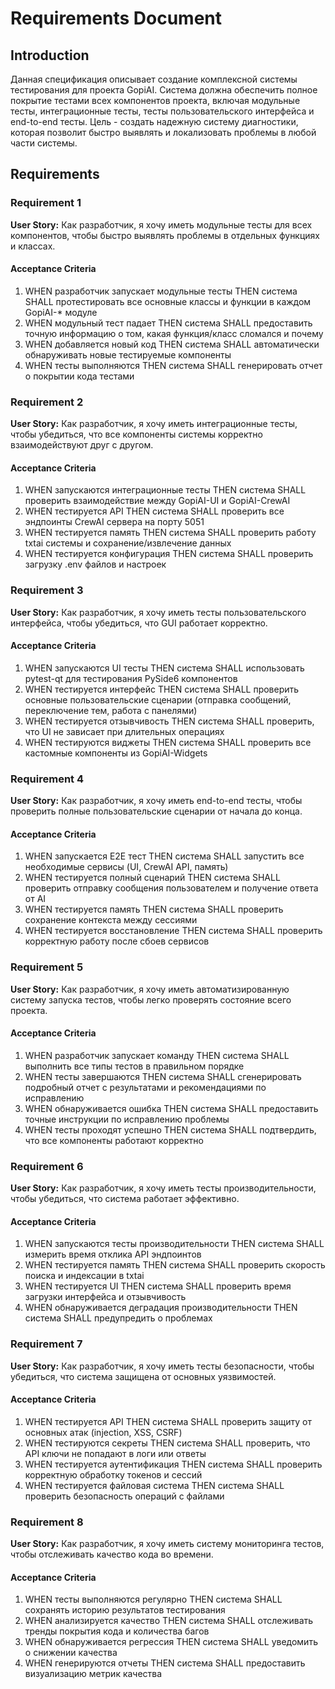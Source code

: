 # Requirements Document

## Introduction

Данная спецификация описывает создание комплексной системы тестирования для проекта GopiAI. Система должна обеспечить полное покрытие тестами всех компонентов проекта, включая модульные тесты, интеграционные тесты, тесты пользовательского интерфейса и end-to-end тесты. Цель - создать надежную систему диагностики, которая позволит быстро выявлять и локализовать проблемы в любой части системы.

## Requirements

### Requirement 1

**User Story:** Как разработчик, я хочу иметь модульные тесты для всех компонентов, чтобы быстро выявлять проблемы в отдельных функциях и классах.

#### Acceptance Criteria

1. WHEN разработчик запускает модульные тесты THEN система SHALL протестировать все основные классы и функции в каждом GopiAI-* модуле
2. WHEN модульный тест падает THEN система SHALL предоставить точную информацию о том, какая функция/класс сломался и почему
3. WHEN добавляется новый код THEN система SHALL автоматически обнаруживать новые тестируемые компоненты
4. WHEN тесты выполняются THEN система SHALL генерировать отчет о покрытии кода тестами

### Requirement 2

**User Story:** Как разработчик, я хочу иметь интеграционные тесты, чтобы убедиться, что все компоненты системы корректно взаимодействуют друг с другом.

#### Acceptance Criteria

1. WHEN запускаются интеграционные тесты THEN система SHALL проверить взаимодействие между GopiAI-UI и GopiAI-CrewAI
2. WHEN тестируется API THEN система SHALL проверить все эндпоинты CrewAI сервера на порту 5051
3. WHEN тестируется память THEN система SHALL проверить работу txtai системы и сохранение/извлечение данных
4. WHEN тестируется конфигурация THEN система SHALL проверить загрузку .env файлов и настроек

### Requirement 3

**User Story:** Как разработчик, я хочу иметь тесты пользовательского интерфейса, чтобы убедиться, что GUI работает корректно.

#### Acceptance Criteria

1. WHEN запускаются UI тесты THEN система SHALL использовать pytest-qt для тестирования PySide6 компонентов
2. WHEN тестируется интерфейс THEN система SHALL проверить основные пользовательские сценарии (отправка сообщений, переключение тем, работа с панелями)
3. WHEN тестируется отзывчивость THEN система SHALL проверить, что UI не зависает при длительных операциях
4. WHEN тестируются виджеты THEN система SHALL проверить все кастомные компоненты из GopiAI-Widgets

### Requirement 4

**User Story:** Как разработчик, я хочу иметь end-to-end тесты, чтобы проверить полные пользовательские сценарии от начала до конца.

#### Acceptance Criteria

1. WHEN запускается E2E тест THEN система SHALL запустить все необходимые сервисы (UI, CrewAI API, память)
2. WHEN тестируется полный сценарий THEN система SHALL проверить отправку сообщения пользователем и получение ответа от AI
3. WHEN тестируется память THEN система SHALL проверить сохранение контекста между сессиями
4. WHEN тестируется восстановление THEN система SHALL проверить корректную работу после сбоев сервисов

### Requirement 5

**User Story:** Как разработчик, я хочу иметь автоматизированную систему запуска тестов, чтобы легко проверять состояние всего проекта.

#### Acceptance Criteria

1. WHEN разработчик запускает команду THEN система SHALL выполнить все типы тестов в правильном порядке
2. WHEN тесты завершаются THEN система SHALL сгенерировать подробный отчет с результатами и рекомендациями по исправлению
3. WHEN обнаруживается ошибка THEN система SHALL предоставить точные инструкции по исправлению проблемы
4. WHEN тесты проходят успешно THEN система SHALL подтвердить, что все компоненты работают корректно

### Requirement 6

**User Story:** Как разработчик, я хочу иметь тесты производительности, чтобы убедиться, что система работает эффективно.

#### Acceptance Criteria

1. WHEN запускаются тесты производительности THEN система SHALL измерить время отклика API эндпоинтов
2. WHEN тестируется память THEN система SHALL проверить скорость поиска и индексации в txtai
3. WHEN тестируется UI THEN система SHALL проверить время загрузки интерфейса и отзывчивость
4. WHEN обнаруживается деградация производительности THEN система SHALL предупредить о проблемах

### Requirement 7

**User Story:** Как разработчик, я хочу иметь тесты безопасности, чтобы убедиться, что система защищена от основных уязвимостей.

#### Acceptance Criteria

1. WHEN тестируется API THEN система SHALL проверить защиту от основных атак (injection, XSS, CSRF)
2. WHEN тестируются секреты THEN система SHALL проверить, что API ключи не попадают в логи или ответы
3. WHEN тестируется аутентификация THEN система SHALL проверить корректную обработку токенов и сессий
4. WHEN тестируется файловая система THEN система SHALL проверить безопасность операций с файлами

### Requirement 8

**User Story:** Как разработчик, я хочу иметь систему мониторинга тестов, чтобы отслеживать качество кода во времени.

#### Acceptance Criteria

1. WHEN тесты выполняются регулярно THEN система SHALL сохранять историю результатов тестирования
2. WHEN анализируется качество THEN система SHALL отслеживать тренды покрытия кода и количества багов
3. WHEN обнаруживается регрессия THEN система SHALL уведомить о снижении качества
4. WHEN генерируются отчеты THEN система SHALL предоставить визуализацию метрик качества